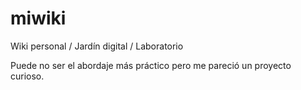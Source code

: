# miwiki

Wiki personal / Jardín digital / Laboratorio

Puede no ser el abordaje más práctico pero me pareció un proyecto curioso.
